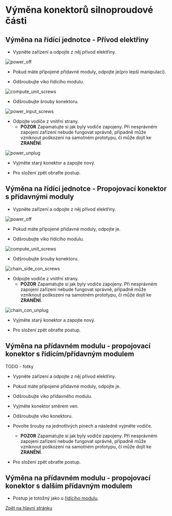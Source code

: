 # Výměna konektorů silnoproudové části

## Výměna na řídící jednotce - Přívod elektřiny

- Vypněte zařízení a odpojte z něj přívod elektřiny.

![power_off](./../../sources/power_off.jpg)

- Pokud máte připojené přídavné moduly, odpojte je(pro lepší manipulaci).

- Odšroubujte víko řídícího modulu.

![compute_unit_screws](./../../sources/compute_unit_screws.jpg)

- Odšroubujte šrouby konektoru.

![power_input_screws](./../../sources/power_input_screws.jpg)

- Odpojte vodiče z vnitřní strany.
    - **POZOR** Zapamatujte si jak byly vodiče zapojeny. Při nesprávném zapojení zařízení nebude fungovat správně, případně může vzniknout poškození na samotném prototypu, či může dojít ke **ZRANĚNÍ**.

![power_unplug](./../../sources/power_unplug.jpg)

- Vyjměte starý konektor a zapojte nový.

- Pro složení zpět obraťte postup.


## Výměna na řídící jednotce - Propojovací konektor s přídavnými moduly

- Vypněte zařízení a odpojte z něj přívod elektřiny.

![power_off](./../../sources/power_off.jpg)

- Pokud máte připojené přídavné moduly, odpojte je.

- Odšroubujte víko řídícího modulu.

![compute_unit_screws](./../../sources/compute_unit_screws.jpg)

- Odšroubujte šrouby konektoru.

![chain_side_con_screws](./../../sources/chain_side_con_screws.jpg)

- Odpojte vodiče z vnitřní strany.
    - **POZOR** Zapamatujte si jak byly vodiče zapojeny. Při nesprávném zapojení zařízení nebude fungovat správně, případně může vzniknout poškození na samotném prototypu, či může dojít ke **ZRANĚNÍ**.

![chain_con_unplug](./../../sources/chain_con_unplug.jpg)

- Vyjměte starý konektor a zapojte nový.

- Pro složení zpět obraťte postup.


## Výměna na přídavném modulu - propojovací konektor s řídícím/přídavným modulem
TODO - fotky

- Vypněte zařízení a odpojte z něj přívod elektřiny.

- Pokud máte připojené přídavné moduly, odpojte je.

- Odšroubujte víko přídavného modulu.

- Vyjměte konektor směrem ven.

- Odšroubujte víko konektoru.

- Povolte šrouby na jednotlivých pinech a následně vyjměte vodiče.
    - **POZOR** Zapamatujte si jak byly vodiče zapojeny. Při nesprávném zapojení zařízení nebude fungovat správně, případně může vzniknout poškození na samotném prototypu, či může dojít ke **ZRANĚNÍ**.

- Pro složení zpět obraťte postup.

## Výměna na přídavném modulu - propojovací konektor s dalším přídavným modulem

- Postup je totožný jako u [řídícího modulu](#výměna-na-řídící-jednotce---propojovací-konektor-s-přídavnými-moduly).



[Zpět na hlavní stránku](./../../README.md)